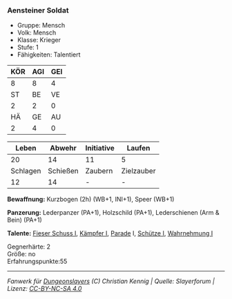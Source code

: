 ### Aensteiner Soldat
- Gruppe: Mensch  
- Volk: Mensch  
- Klasse: Krieger  
- Stufe: 1  
- Fähigkeiten: Talentiert  

| KÖR | AGI | GEI |
| --- | --- | --- |
| 8   | 8   | 4   |
| ST  | BE  | VE  |
| 2   | 2   | 0   |
| HÄ  | GE  | AU  |
| 2   | 4   | 0   |

| Leben    | Abwehr   | Initiative | Laufen     |
| -------- | -------- | ---------- | ---------- |
| 20       | 14       | 11         | 5          |
| Schlagen | Schießen | Zaubern    | Zielzauber |
| 12       | 14       | -          | -          |

**Bewaffnung:**
Kurzbogen (2h) (WB+1, INI+1), Speer (WB+1)

**Panzerung:**
Lederpanzer (PA+1), Holzschild (PA+1), Lederschienen (Arm & Bein) (PA+1)

**Talente:**
[Fieser Schuss I](talente\Fieser-Schuss.md), [Kämpfer I](Kämpfer.md), [Parade](Parade) I, [Schütze I](Schütze), [Wahrnehmung I](Wahrnehmung)

Gegnerhärte: 2  
Größe: no  
Erfahrungspunkte:55  

---
*Fanwerk für [Dungeonslayers](https://www.dungeonslayers.net/) (C) Christian Kennig | Quelle: Slayerforum | Lizenz: [CC-BY-NC-SA 4.0](https://creativecommons.org/licenses/by-nc-sa/4.0/deed.de)*
